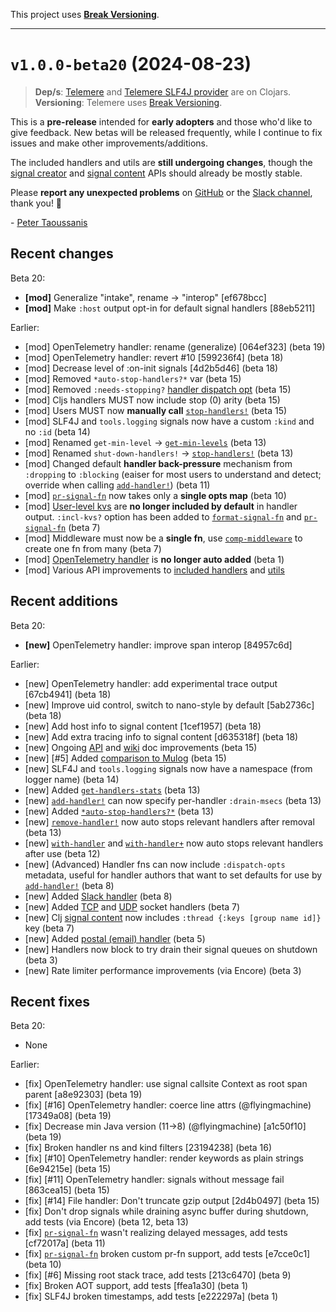 This project uses [**Break Versioning**](https://www.taoensso.com/break-versioning).

---

# `v1.0.0-beta20` (2024-08-23)

> **Dep/s**: [Telemere](https://clojars.org/com.taoensso/telemere/versions/1.0.0-beta20) and [Telemere SLF4J provider](https://clojars.org/com.taoensso/slf4j-telemere/versions/1.0.0-beta20) are on Clojars.  
> **Versioning**: Telemere uses [Break Versioning](https://www.taoensso.com/break-versioning).

This is a **pre-release** intended for **early adopters** and those who'd like to give feedback. New betas will be released frequently, while I continue to fix issues and make other improvements/additions.

The included handlers and utils are **still undergoing changes**, though the [signal creator](https://cljdoc.org/d/com.taoensso/telemere/CURRENT/api/taoensso.telemere#help:signal-creators) and [signal content](https://cljdoc.org/d/com.taoensso/telemere/CURRENT/api/taoensso.telemere#help:signal-content) APIs should already be mostly stable.

Please **report any unexpected problems** on [GitHub](https://github.com/taoensso/telemere/issues) or the [Slack channel](https://www.taoensso.com/telemere/slack), thank you! 🙏 

\- [Peter Taoussanis](https://www.taoensso.com)

## Recent changes

Beta 20:

* **\[mod]** Generalize "intake", rename -> "interop" \[ef678bcc]
* **\[mod]** Make `:host` output opt-in for default signal handlers \[88eb5211]

Earlier:

* \[mod] OpenTelemetry handler: rename (generalize) \[064ef323] (beta 19)
* \[mod] OpenTelemetry handler: revert #10 \[599236f4] (beta 18)
* \[mod] Decrease level of :on-init signals \[4d2b5d46] (beta 18)
* \[mod] Removed `*auto-stop-handlers?*` var (beta 15)
* \[mod] Removed `:needs-stopping?` [handler dispatch opt](https://cljdoc.org/d/com.taoensso/telemere/CURRENT/api/taoensso.telemere#help:handler-dispatch-options) (beta 15)
* \[mod] Cljs handlers MUST now include stop (0) arity (beta 15)
* \[mod] Users MUST now **manually call** [`stop-handlers!`](https://cljdoc.org/d/com.taoensso/telemere/CURRENT/api/taoensso.telemere#stop-handlers!) (beta 15)
* \[mod] SLF4J and `tools.logging` signals now have a custom `:kind` and no `:id` (beta 14)
* \[mod] Renamed `get-min-level` -> [`get-min-levels`](https://cljdoc.org/d/com.taoensso/telemere/CURRENT/api/taoensso.telemere#get-min-levels) (beta 13)
* \[mod] Renamed `shut-down-handlers!` -> [`stop-handlers!`](https://cljdoc.org/d/com.taoensso/telemere/CURRENT/api/taoensso.telemere#stop-handlers!) (beta 13)
* \[mod] Changed default **handler back-pressure** mechanism from `:dropping` to `:blocking` (eaiser for most users to understand and detect; override when calling [`add-handler!`](https://cljdoc.org/d/com.taoensso/telemere/CURRENT/api/taoensso.telemere#add-handler!)) (beta 11)
* \[mod] [`pr-signal-fn`](https://cljdoc.org/d/com.taoensso/telemere/CURRENT/api/taoensso.telemere.utils#pr-signal-fn) now takes only a **single opts map** (beta 10)
* \[mod] [User-level kvs](https://cljdoc.org/d/com.taoensso/telemere/CURRENT/api/taoensso.telemere#help:signal-options) are **no longer included by default** in handler output. `:incl-kvs?` option has been added to [`format-signal-fn`](https://cljdoc.org/d/com.taoensso/telemere/CURRENT/api/taoensso.telemere.utils#format-signal-fn) and [`pr-signal-fn`](https://cljdoc.org/d/com.taoensso/telemere/CURRENT/api/taoensso.telemere.utils#pr-signal-fn) (beta 7)
* \[mod] Middleware must now be a **single fn**, use [`comp-middleware`](https://cljdoc.org/d/com.taoensso/telemere/CURRENT/api/taoensso.telemere#comp-middleware) to create one fn from many (beta 7)
* \[mod] [OpenTelemetry handler](https://cljdoc.org/d/com.taoensso/telemere/CURRENT/api/taoensso.telemere.open-telemetry#handler:open-telemetry) is **no longer auto added** (beta 1)
* \[mod] Various API improvements to [included handlers](https://github.com/taoensso/telemere/wiki/4-Handlers#included-handlers) and [utils](https://cljdoc.org/d/com.taoensso/telemere/CURRENT/api/taoensso.telemere.utils)

## Recent additions

Beta 20:

* **\[new]** OpenTelemetry handler: improve span interop \[84957c6d]

Earlier:

* \[new] OpenTelemetry handler: add experimental trace output \[67cb4941] (beta 18)
* \[new] Improve uid control, switch to nano-style by default \[5ab2736c] (beta 18)
* \[new] Add host info to signal content \[1cef1957] (beta 18)
* \[new] Add extra tracing info to signal content \[d635318f] (beta 18)
* \[new] Ongoing [API](https://cljdoc.org/d/com.taoensso/telemere/CURRENT/api/taoensso.telemere) and [wiki](https://github.com/taoensso/telemere/wiki) doc improvements (beta 15)
* \[new] [#5] Added [comparison to Mulog](https://github.com/taoensso/telemere/wiki/6-FAQ#how-does-telemere-compare-to-mulog) (beta 15)
* \[new] SLF4J and `tools.logging` signals now have a namespace (from logger name) (beta 14)
* \[new] Added [`get-handlers-stats`](https://cljdoc.org/d/com.taoensso/telemere/CURRENT/api/taoensso.telemere#get-handlers-stats) (beta 13)
* \[new] [`add-handler!`](https://cljdoc.org/d/com.taoensso/telemere/CURRENT/api/taoensso.telemere#add-handler!) can now specify per-handler `:drain-msecs` (beta 13)
* \[new] Added [`*auto-stop-handlers?*`](https://cljdoc.org/d/com.taoensso/telemere/CURRENT/api/taoensso.telemere#*auto-stop-handlers?*) (beta 13)
* \[new] [`remove-handler!`](https://cljdoc.org/d/com.taoensso/telemere/CURRENT/api/taoensso.telemere#remove-handler!) now auto stops relevant handlers after removal (beta 13)
* \[new] [`with-handler`](https://cljdoc.org/d/com.taoensso/telemere/CURRENT/api/taoensso.telemere#with-handler) and [`with-handler+`](https://cljdoc.org/d/com.taoensso/telemere/CURRENT/api/taoensso.telemere#with-handler+) now auto stops relevant handlers after use (beta 12)
* \[new] (Advanced) Handler fns can now include `:dispatch-opts` metadata, useful for handler authors that want to set defaults for use by [`add-handler!`](https://cljdoc.org/d/com.taoensso/telemere/CURRENT/api/taoensso.telemere#add-handler!) (beta 8)
* \[new] Added [Slack handler](https://cljdoc.org/d/com.taoensso/telemere/CURRENT/api/taoensso.telemere.slack#handler:slack) (beta 8)
* \[new] Added [TCP](https://cljdoc.org/d/com.taoensso/telemere/CURRENT/api/taoensso.telemere.sockets#handler:tcp-socket) and [UDP](https://cljdoc.org/d/com.taoensso/telemere/CURRENT/api/taoensso.telemere.sockets#handler:udp-socket) socket handlers (beta 7)
* \[new] Clj [signal content](https://cljdoc.org/d/com.taoensso/telemere/CURRENT/api/taoensso.telemere#help:signal-content) now includes `:thread {:keys [group name id]}` key (beta 7)
* \[new] Added [postal (email) handler](https://cljdoc.org/d/com.taoensso/telemere/CURRENT/api/taoensso.telemere.postal#handler:postal) (beta 5)
* \[new] Handlers now block to try drain their signal queues on shutdown (beta 3)
* \[new] Rate limiter performance improvements (via Encore) (beta 3)

## Recent fixes

Beta 20:

* None

Earlier:

* \[fix] OpenTelemetry handler: use signal callsite Context as root span parent \[a8e92303] (beta 19)
* \[fix] [#16] OpenTelemetry handler: coerce line attrs (@flyingmachine) \[17349a08] (beta 19)
* \[fix] Decrease min Java version (11->8) (@flyingmachine) \[a1c50f10] (beta 19)
* \[fix] Broken handler ns and kind filters \[23194238] (beta 16)
* \[fix] [#10] OpenTelemetry handler: render keywords as plain strings \[6e94215e] (beta 15)
* \[fix] [#11] OpenTelemetry handler: signals without message fail \[863cea15] (beta 15)
* \[fix] [#14] File handler: Don't truncate gzip output \[2d4b0497] (beta 15)
* \[fix] Don't drop signals while draining async buffer during shutdown, add tests (via Encore) (beta 12, beta 13)
* \[fix] [`pr-signal-fn`](https://cljdoc.org/d/com.taoensso/telemere/CURRENT/api/taoensso.telemere.utils#pr-signal-fn) wasn't realizing delayed messages, add tests \[cf72017a] (beta 11)
* \[fix] [`pr-signal-fn`](https://cljdoc.org/d/com.taoensso/telemere/CURRENT/api/taoensso.telemere.utils#pr-signal-fn) broken custom pr-fn support, add tests \[e7cce0c1] (beta 10)
* \[fix] [#6] Missing root stack trace, add tests \[213c6470] (beta 9)
* \[fix] Broken AOT support, add tests \[ffea1a30] (beta 1)
* \[fix] SLF4J broken timestamps, add tests \[e222297a] (beta 1)
